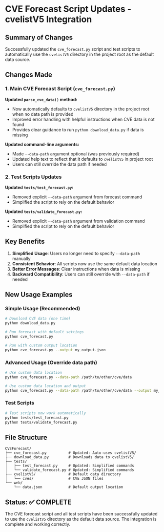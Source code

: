 # CVE Forecast Script Updates - cvelistV5 Integration

## Summary of Changes

Successfully updated the `cve_forecast.py` script and test scripts to automatically use the `cvelistV5` directory in the project root as the default data source.

## Changes Made

### 1. Main CVE Forecast Script (`cve_forecast.py`)

**Updated `parse_cve_data()` method:**
- Now automatically defaults to `cvelistV5` directory in the project root when no data path is provided
- Improved error handling with helpful instructions when CVE data is not found
- Provides clear guidance to run `python download_data.py` if data is missing

**Updated command-line arguments:**
- Made `--data-path` argument optional (was previously required)
- Updated help text to reflect that it defaults to `cvelistV5` in project root
- Users can still override the data path if needed

### 2. Test Scripts Updates

**Updated `tests/test_forecast.py`:**
- Removed explicit `--data-path` argument from forecast command
- Simplified the script to rely on the default behavior

**Updated `tests/validate_forecast.py`:**
- Removed explicit `--data-path` argument from validation command
- Simplified the script to rely on the default behavior

## Key Benefits

1. **Simplified Usage**: Users no longer need to specify `--data-path` manually
2. **Consistent Behavior**: All scripts now use the same default data location
3. **Better Error Messages**: Clear instructions when data is missing
4. **Backward Compatibility**: Users can still override with `--data-path` if needed

## New Usage Examples

### Simple Usage (Recommended)
```bash
# Download CVE data (one time)
python download_data.py

# Run forecast with default settings
python cve_forecast.py

# Run with custom output location
python cve_forecast.py --output my_output.json
```

### Advanced Usage (Override data path)
```bash
# Use custom data location
python cve_forecast.py --data-path /path/to/other/cve/data

# Use custom data location and output
python cve_forecast.py --data-path /path/to/other/cve/data --output my_output.json
```

### Test Scripts
```bash
# Test scripts now work automatically
python tests/test_forecast.py
python tests/validate_forecast.py
```

## File Structure

```
CVEForecast/
├── cve_forecast.py          # Updated: Auto-uses cvelistV5/
├── download_data.py         # Downloads data to cvelistV5/
├── tests/
│   ├── test_forecast.py     # Updated: Simplified commands
│   └── validate_forecast.py # Updated: Simplified commands
├── cvelistV5/               # Default data directory
│   └── cves/                # CVE JSON files
└── web/
    └── data.json            # Default output location
```

## Status: ✅ COMPLETE

The CVE forecast script and all test scripts have been successfully updated to use the `cvelistV5` directory as the default data source. The integration is complete and working correctly.
